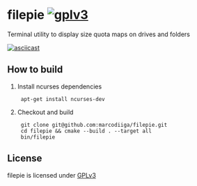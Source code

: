 # filepie [![gplv3](https://img.shields.io/aur/license/yaourt.svg)](https://www.gnu.org/licenses/gpl-3.0.html)
Terminal utility to display size quota maps on drives and folders

[![asciicast](https://asciinema.org/a/8aw5ijubuwtnp6kt6p1svr30u.png)](https://asciinema.org/a/8aw5ijubuwtnp6kt6p1svr30u)

## How to build

1. Install ncurses dependencies

        apt-get install ncurses-dev

2. Checkout and build

        git clone git@github.com:marcodiiga/filepie.git
        cd filepie && cmake --build . --target all
        bin/filepie

## License
filepie is licensed under [GPLv3](https://www.gnu.org/licenses/gpl-3.0.html)
